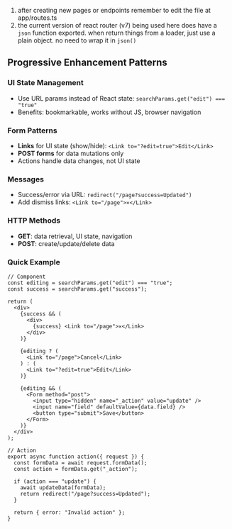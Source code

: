 1. after creating new pages or endpoints remember to edit the file at app/routes.ts
2. the current version of react router (v7) being used here does have a `json` function exported. when return things from a loader, just use a plain object. no need to wrap it in `json()`

## Progressive Enhancement Patterns

### UI State Management

- Use URL params instead of React state: `searchParams.get("edit") === "true"`
- Benefits: bookmarkable, works without JS, browser navigation

### Form Patterns

- **Links** for UI state (show/hide): `<Link to="?edit=true">Edit</Link>`
- **POST forms** for data mutations only
- Actions handle data changes, not UI state

### Messages

- Success/error via URL: `redirect("/page?success=Updated")`
- Add dismiss links: `<Link to="/page">✕</Link>`

### HTTP Methods

- **GET**: data retrieval, UI state, navigation
- **POST**: create/update/delete data

### Quick Example

```tsx
// Component
const editing = searchParams.get("edit") === "true";
const success = searchParams.get("success");

return (
  <div>
    {success && (
      <div>
        {success} <Link to="/page">✕</Link>
      </div>
    )}

    {editing ? (
      <Link to="/page">Cancel</Link>
    ) : (
      <Link to="?edit=true">Edit</Link>
    )}

    {editing && (
      <Form method="post">
        <input type="hidden" name="_action" value="update" />
        <input name="field" defaultValue={data.field} />
        <button type="submit">Save</button>
      </Form>
    )}
  </div>
);

// Action
export async function action({ request }) {
  const formData = await request.formData();
  const action = formData.get("_action");

  if (action === "update") {
    await updateData(formData);
    return redirect("/page?success=Updated");
  }

  return { error: "Invalid action" };
}
```
